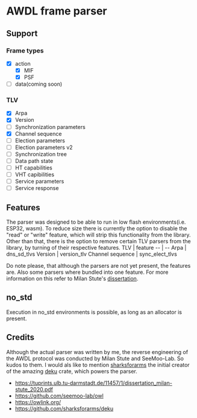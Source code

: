 # AWDL frame parser
## Support
### Frame types
* [x] action
    * [x] MIF
    * [x] PSF
* [ ] data(coming soon)
### TLV 
* [x] Arpa
* [x] Version
* [ ] Synchronization parameters
* [x] Channel sequence
* [ ] Election parameters
* [ ] Election parameters v2
* [ ] Synchronization tree
* [ ] Data path state
* [ ] HT capabilities
* [ ] VHT capibilities
* [ ] Service parameters
* [ ] Service response
## Features
The parser was designed to be able to run in low flash environments(i.e. ESP32, wasm).
To reduce size there is currently the option to disable the "read" or "write" feature, which will strip this functionality from the library. Other than that, there is the option to remove certain TLV parsers from the library, by turning of their respective features.
TLV | feature
-- | --
Arpa | dns_sd_tlvs
Version | version_tlv
Channel sequence | sync_elect_tlvs

Do note please, that although the parsers are not yet present, the features are. Also some parsers where bundled into one feature. For more information on this refer to Milan Stute's [dissertation](https://tuprints.ulb.tu-darmstadt.de/11457/1/dissertation_milan-stute_2020.pdf#table.caption.42).
## no_std
Execution in no_std environments is possible, as long as an allocator is present.
## Credits
Although the actual parser was written by me, the reverse engineering of the AWDL protocol was conducted by Milan Stute and SeeMoo-Lab. So kudos to them. I would als like to mention [sharksforarms](https://github.com/sharksforarms) the initial creator of the amazing [deku](https://crates.io/crates/deku) crate, which powers the parser.
- https://tuprints.ulb.tu-darmstadt.de/11457/1/dissertation_milan-stute_2020.pdf
- https://github.com/seemoo-lab/owl
- https://owlink.org/
- https://github.com/sharksforarms/deku
